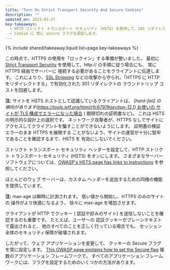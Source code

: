 ```yaml
---
title: "Turn On Strict Transport Security And Secure Cookies"
description: ""
updated_on: 2015-03-27
key-takeaways:
  - HTTP ストリクト トランスポート セキュリティ (HSTS) を使用して、301 リダイレクトのコストを回避します。
  - Cookie に 常に secure フラグを設定します。
---
```


<p class="intro">
  
</p>

{% include shared/takeaway.liquid list=page.key-takeaways %}



この時点で、HTTPS の使用を「ロックイン」する準備が整いました。 最初に [Strict
Transport
Security](https://en.wikipedia.org/wiki/HTTP_Strict_Transport_Security) を使用して、http:// の手順に従う場合にも、
常に HTTPS 経由でサーバーに
接続する必要があることをクライアントに伝達します。 これによりり、[SSL
Stripping](http://www.thoughtcrime.org/software/sslstrip/) などの攻撃から守られ、「HTTPS に HTTP をリダイレクトする」で有効化された 301 リダイレクトの
ラウンドトリップ コストを回避します。

**注:** サイトを HSTS ホストとして認識しているクライアントは、
_[hard-fail] の傾向があります(https://tools.ietf.org/html/rfc6797#section-12.1)_[ お使いの
](https://tools.ietf.org/html/rfc6797#section-12.1)[サイトが
TLS 構成でエラーになった場合](https://tools.ietf.org/html/rfc6797#section-12.1) (
期限切れの証明書など)。 これは HSTS の明示的な設計上の選択です。
ネットワーク攻撃者が、HTTPS なしでサイトに
アクセスしてクライアントを騙すことができないようにします。 証明書の検証エラーのまま HTTPS を展開する
ことがないよう、サイトの運営が十分に堅牢であることを確認するまで、HSTS を
有効にしないでください。

ストリクト トランスポート·セキュリティ ヘッダーを設定して、HTTP ストリクト 
トランスポート·セキュリティ (HSTS) をオンにします。 さまざまなサーバー ソフトウェアについては、[OWASP's HSTS page has links to
instructions](https://www.owasp.org/index.php/HTTP_Strict_Transport_Security)
を参照してください。

ほとんどのウェブ サーバーは、カスタム ヘッダーを追加するための同様の機能を提供しています。

**注:** max-age は瞬時に計測されます。 低い値から開始し、HTTPS のみのサイトの
操作がより快適になるよう、
徐々に max-age を増加させます。

クライアントが HTTP でクッキー (
認証や好みのサイト) を送信しないことを確認するのも重要です。 たとえば、ユーザーの
認証クッキーがプレーンテキストで露出されると、
他のすべてのことを正しく行っている場合でも、
セッション全体のセキュリティ保障が破壊されます。

したがって、ウェブ アプリケーションを変更して、
クッキーの Secure フラグを常に設定します。 [This OWASP page explains how to set the Secure
flag](https://www.owasp.org/index.php/SecureFlag) 複数のアプリケーション 
フレームワークで。 すべてのアプリケーション·フレームワークには、フラグを設定するためのいくつかの方法があります。

